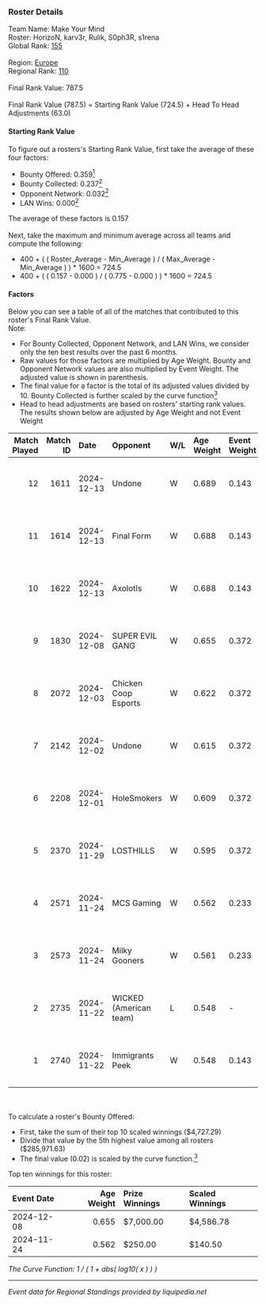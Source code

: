 ### Roster Details<br />
Team Name: Make Your Mind<br />
Roster: HorizoN, karv3r, Rulik, S0ph3R, s1rena<br />
Global Rank: [155](../../standings_global_2025_02_28.md)<br />
<br />
Region: [Europe]( ../../standings_europe_2025_02_28.md)<br />
Regional Rank: [110]( ../../standings_europe_2025_02_28.md)<br />
<br />
Final Rank Value:  787.5<br />
<br />
Final Rank Value (787.5) = Starting Rank Value (724.5) + Head To Head Adjustments (63.0)<br />

#### Starting Rank Value<br />
To figure out a rosters's Starting Rank Value, first take the average of these four factors:<br />
- Bounty Offered: 0.359[<sup>1</sup>](#table2)
- Bounty Collected: 0.237[<sup>2</sup>](#table1)
- Opponent Network: 0.032[<sup>2</sup>](#table1)
- LAN Wins: 0.000[<sup>2</sup>](#table1)

The average of these factors is 0.157<br />
<br />
Next, take the maximum and minimum average across all teams and compute the following:<br />
- 400 + ( ( Roster_Average - Min_Average ) / ( Max_Average - Min_Average ) ) * 1600 = 724.5
- 400 + ( ( 0.157 - 0.000 ) / ( 0.775 - 0.000 ) ) * 1600 = 724.5


#### Factors<br />
Below you can see a table of all of the matches that contributed to this roster's Final Rank Value.<br />
Note:<br />

- For Bounty Collected, Opponent Network, and LAN Wins, we consider only the ten best results over the past 6 months.
- Raw values for those factors are multiplied by Age Weight. Bounty and Opponent Network values are also multiplied by Event Weight. The adjusted value is shown in parenthesis.
- The final value for a factor is the total of its adjusted values divided by 10. Bounty Collected is further scaled by the curve function[<sup>3</sup>](#curveFunction)
- Head to head adjustments are based on rosters' starting rank values. The results shown below are adjusted by Age Weight and not Event Weight
<span id="table1"></span><br />


| Match Played | Match ID | Date       | Opponent               | W/L | Age Weight | Event Weight | Bounty Collected | Opponent Network | LAN Wins  | H2H Adj. | Roster                                  |
| -: | -: | :- | :- | :- | :- | :- | :- | :- | :- | -: | :- |
|           12 |     1611 | 2024-12-13 | Undone                 | W   | 0.689      | 0.143        | 0.003 (0.000)    | 0.334 (0.033)    | 0 (0.000) |    12.03 | HorizoN, karv3r, Rulik, S0ph3R, s1rena  |
|           11 |     1614 | 2024-12-13 | Final Form             | W   | 0.688      | 0.143        | 0.001 (0.000)    | 0.083 (0.008)    | 0 (0.000) |     6.71 | HorizoN, karv3r, Rulik, S0ph3R, s1rena  |
|           10 |     1622 | 2024-12-13 | Axolotls               | W   | 0.688      | 0.143        | 0.000 (0.000)    | 0.000 (0.000)    | 0 (0.000) |     2.45 | HorizoN, karv3r, Rulik, S0ph3R, s1rena  |
|            9 |     1830 | 2024-12-08 | SUPER EVIL GANG        | W   | 0.655      | 0.372        | 0.011 (0.003)    | 0.432 (0.105)    | 0 (0.000) |    11.08 | HorizoN, karv3r, Rulik, S0ph3R, s1rena  |
|            8 |     2072 | 2024-12-03 | Chicken Coop Esports   | W   | 0.622      | 0.372        | 0.008 (0.002)    | 0.203 (0.047)    | 0 (0.000) |     8.80 | HorizoN, karv3r, Rulik, S0ph3R, s1rena  |
|            7 |     2142 | 2024-12-02 | Undone                 | W   | 0.615      | 0.372        | 0.003 (0.001)    | 0.334 (0.076)    | 0 (0.000) |    11.73 | HorizoN, karv3r, Rulik, S0ph3R, s1rena  |
|            6 |     2208 | 2024-12-01 | HoleSmokers            | W   | 0.609      | 0.372        | 0.000 (0.000)    | 0.030 (0.007)    | 0 (0.000) |     2.72 | HorizoN, karv3r, Rulik, S0ph3R, s1rena  |
|            5 |     2370 | 2024-11-29 | LOSTHILLS              | W   | 0.595      | 0.372        | -                | 0.029 (0.006)    | 0 (0.000) |     2.65 | HorizoN, karv3r, Rulik, S0ph3R, s1rena  |
|            4 |     2571 | 2024-11-24 | MCS Gaming             | W   | 0.562      | 0.233        | 0.003 (0.000)    | 0.169 (0.022)    | 0 (0.000) |     6.97 | HorizoN, karv3r, Rulik, s1rena, stanf1x |
|            3 |     2573 | 2024-11-24 | Milky Gooners          | W   | 0.561      | 0.233        | 0.000 (0.000)    | -                | 0 (0.000) |     4.04 | HorizoN, karv3r, Rulik, s1rena, stanf1x |
|            2 |     2735 | 2024-11-22 | WICKED (American team) | L   | 0.548      | -            | -                | -                | -         |   -13.09 | HorizoN, karv3r, Rulik, S0ph3R, s1rena  |
|            1 |     2740 | 2024-11-22 | Immigrants Peek        | W   | 0.548      | 0.143        | 0.002 (0.000)    | 0.241 (0.019)    | -         |     6.92 | HorizoN, karv3r, Rulik, S0ph3R, s1rena  |

<br />
<span id="table2"></span><br />
To calculate a roster's Bounty Offered:<br />

- First, take the sum of their top 10 scaled winnings ($4,727.29)
- Divide that value by the 5th highest value among all rosters ($285,971.63)
- The final value (0.02) is scaled by the curve function.[<sup>3</sup>](#curveFunction)

Top ten winnings for this roster:<br />

| Event Date | Age Weight | Prize Winnings | Scaled Winnings |
| :- | -: | :- | :- |
| 2024-12-08 |      0.655 | $7,000.00      | $4,586.78       |
| 2024-11-24 |      0.562 | $250.00        | $140.50         |


<span id="curveFunction"></span>_The Curve Function: 1 / ( 1 + abs( log10( x ) ) )_<br />

---
_Event data for Regional Standings provided by liquipedia.net_<br />
